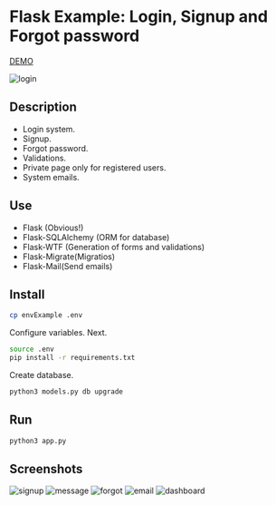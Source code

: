 # Flask Example: Login, Signup and Forgot password

[DEMO](http://flask-login-example.programadorwebvalencia.com)

![login](https://github.com/tanrax/flask-login-example/raw/master/screenshots/login.jpg)

## Description

* Login system.
* Signup.
* Forgot password.
* Validations.
* Private page only for registered users.
* System emails.

## Use

* Flask (Obvious!)
* Flask-SQLAlchemy (ORM for database)
* Flask-WTF (Generation of forms and validations)
* Flask-Migrate(Migratios)
* Flask-Mail(Send emails)

## Install

```bash
cp envExample .env
```

Configure variables. Next.

```bash
source .env
pip install -r requirements.txt
```

Create database.

```bash
python3 models.py db upgrade
```

## Run

```bash
python3 app.py
```

## Screenshots

![signup](https://github.com/tanrax/flask-login-example/raw/master/screenshots/signup.jpg)
![message](https://github.com/tanrax/flask-login-example/raw/master/screenshots/message.jpg)
![forgot](https://github.com/tanrax/flask-login-example/raw/master/screenshots/forgot.jpg)
![email](https://github.com/tanrax/flask-login-example/raw/master/screenshots/email.jpg)
![dashboard](https://github.com/tanrax/flask-login-example/raw/master/screenshots/dashboard.jpg)
